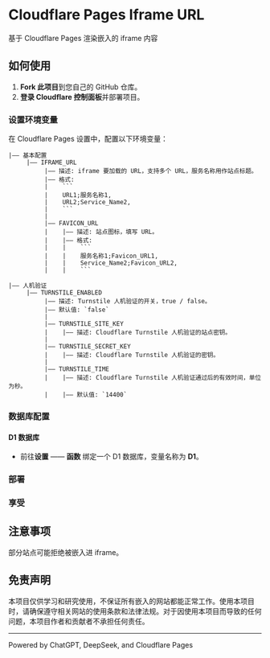 # Cloudflare Pages Iframe URL

基于 Cloudflare Pages 渲染嵌入的 iframe 内容

## 如何使用

1. **Fork 此项目**到您自己的 GitHub 仓库。
2. **登录 Cloudflare 控制面板**并部署项目。

### 设置环境变量

在 Cloudflare Pages 设置中，配置以下环境变量：

```
|—— 基本配置
     |—— IFRAME_URL
          |—— 描述: iframe 要加载的 URL，支持多个 URL，服务名称用作站点标题。
          |—— 格式:
          |    ```
          |    URL1;服务名称1,
          |    URL2;Service_Name2,
          |    ```
          |
          |—— FAVICON_URL
          |    |—— 描述: 站点图标，填写 URL。
          |    |—— 格式:
          |    |    ```
          |    |    服务名称1;Favicon_URL1,
          |    |    Service_Name2;Favicon_URL2,
          |    |    ```

|—— 人机验证
     |—— TURNSTILE_ENABLED
          |—— 描述: Turnstile 人机验证的开关，true / false。
          |—— 默认值: `false`
          |
          |—— TURNSTILE_SITE_KEY
          |    |—— 描述: Cloudflare Turnstile 人机验证的站点密钥。
          |
          |—— TURNSTILE_SECRET_KEY
          |    |—— 描述: Cloudflare Turnstile 人机验证的密钥。
          |
          |—— TURNSTILE_TIME
          |    |—— 描述: Cloudflare Turnstile 人机验证通过后的有效时间，单位为秒。
          |    |—— 默认值: `14400`
```

### 数据库配置

#### D1 数据库

- 前往**设置** —— **函数** 绑定一个 D1 数据库，变量名称为 **D1**。

### 部署

### 享受

## 注意事项

部分站点可能拒绝被嵌入进 iframe。

## 免责声明

本项目仅供学习和研究使用，不保证所有嵌入的网站都能正常工作。使用本项目时，请确保遵守相关网站的使用条款和法律法规。对于因使用本项目而导致的任何问题，本项目作者和贡献者不承担任何责任。

---

Powered by ChatGPT, DeepSeek, and Cloudflare Pages